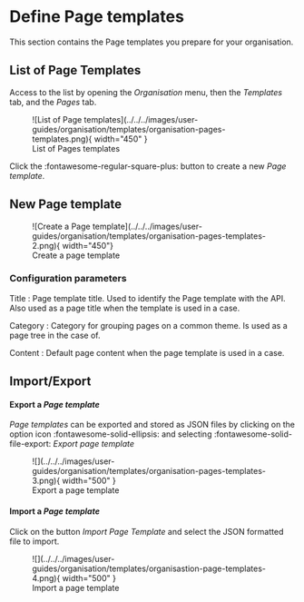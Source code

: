 # Define Page templates

This section contains the Page templates you prepare for your organisation.

## List of Page Templates

Access to the list by opening the *Organisation* menu, then the *Templates* tab, and the *Pages* tab.


<figure markdown>
  ![List of Page templates](../../../images/user-guides/organisation/templates/organisation-pages-templates.png){ width="450" }
  <figcaption>List of Pages templates</figcaption>
</figure>

Click the :fontawesome-regular-square-plus: button to create a new *Page template*.


## New Page template


<figure markdown>
  ![Create a Page template](../../../images/user-guides/organisation/templates/organisation-pages-templates-2.png){ width="450"}
  <figcaption>Create a page template</figcaption>
</figure>

### Configuration parameters

Title
  : Page template title. Used to identify the Page template with the API. Also used as a page title when the template is used in a case.

Category
  : Category for grouping pages on a common theme. Is used as a page tree in the case of.

Content
  : Default page content when the page template is used in a case.

## Import/Export

#### Export a *Page template* 
*Page templates* can be exported and stored as JSON files by clicking on the option icon :fontawesome-solid-ellipsis: and selecting :fontawesome-solid-file-export: *Export page template*

<figure markdown>
![](../../../images/user-guides/organisation/templates/organisation-pages-templates-3.png){ width="500" }
<figcaption>Export a page template</figcaption>
</figure>

#### Import a *Page template*
Click on the button *Import Page Template* and select the JSON formatted file to import.

<figure markdown>
![](../../../images/user-guides/organisation/templates/organisastion-page-templates-4.png){ width="500" }
<figcaption>Import a page template</figcaption>
</figure>
